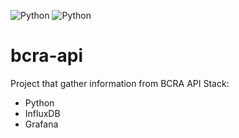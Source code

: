 ![Python](https://img.shields.io/badge/bcra_api_collector-v1.0.0-orange)
![Python](https://img.shields.io/badge/platform-linux--64%7Cwin--64-lightgrey)

# bcra-api
Project that gather information from BCRA API
Stack:
 - Python
 - InfluxDB
 - Grafana
